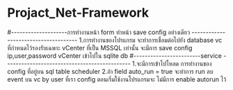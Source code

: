 # Projact_Net-Framework
#--------------------การทำงานหน้า form ทำหน้า save config อย่างเดียว -------------------------------------
1.การทำงานของโปรแกรม จะทำการเชื่อมต่อไปยัง database vc ที่กำหนดไว้รองรับเฉพาะ vCenter ที่เป็น MSSQL เท่านั้น 
จะมีการ save config ip,user,password vCenter เข้าไปใน sqlite db 
#------------------------service --------------------------------------------- 
1.จะมีการเข้าไปโหลด การทำงานของ config ที่อยู่บน sql table scheduler 
2.ถ้า field auto_run = true จะทำการ run ลบ event บน vc by user ที่เรา config ตอนเริ่มใช้งานโปรแกรมจะ ไม่มีการ enable autorun ไว้
